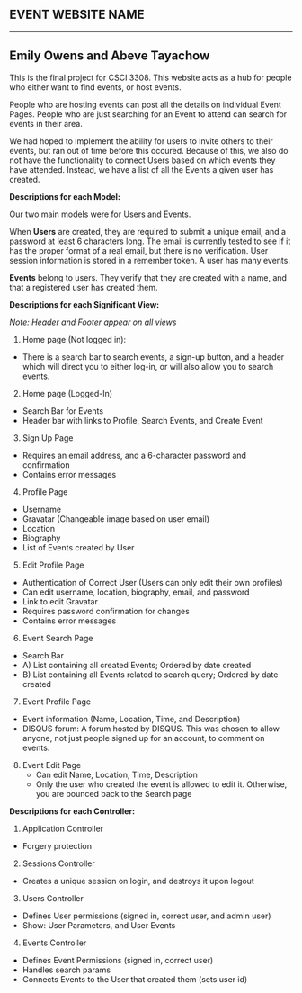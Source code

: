 EVENT WEBSITE NAME
--------------------------------
--------------------------------

Emily Owens and Abeve Tayachow
--------------------------------

This is the final project for CSCI 3308.
This website acts as a hub for people who either want to find events, or host events. 

People who are hosting events can post all the details on individual Event Pages. People who are just searching for an Event to attend can search for events in their area.

We had hoped to implement the ability for users to invite others to their events, but ran out of time before this occured. Because of this, we also do not have the functionality to connect Users based on which events they have attended.
Instead, we have a list of all the Events a given user has created.




**Descriptions for each Model:**

Our two main models were for Users and Events.

When **Users** are created, they are required to submit a unique email, and a password at least 6 characters long. The email is currently tested to see if it has the proper format of a real email, but there is no verification. User session information is stored in a remember token.
A user has many events.

**Events** belong to users. They verify that they are created with a name, and that a registered user has created them.



**Descriptions for each Significant View:**

*Note: Header and Footer appear on all views*

1. Home page (Not logged in): 
  * There is a search bar to search events, a sign-up button, and a header which will direct you to either log-in, or will also allow you to search events.
2. Home page (Logged-In)
  * Search Bar for Events
  * Header bar with links to Profile, Search Events, and Create Event
3. Sign Up Page
  * Requires an email address, and a 6-character password and confirmation
  * Contains error messages
4. Profile Page
  * Username
  * Gravatar (Changeable image based on user email)
  * Location
  * Biography
  * List of Events created by User
5. Edit Profile Page
  * Authentication of Correct User (Users can only edit their own profiles)
  * Can edit username, location, biography, email, and password
  * Link to edit Gravatar
  * Requires password confirmation for changes
  * Contains error messages
6. Event Search Page
  * Search Bar
  * A) List containing all created Events; Ordered by date created
  * B) List containing all Events related to search query; Ordered by date created
7. Event Profile Page
  * Event information (Name, Location, Time, and Description)
  * DISQUS forum: A forum hosted by DISQUS. This was chosen to allow anyone, not 			   just people signed up for an account, to comment on events.
8. Event Edit Page
	* Can edit Name, Location, Time, Description
	* Only the user who created the event is allowed to edit it. Otherwise, you are bounced back to the Search page


**Descriptions for each Controller:**

1. Application Controller
  * Forgery protection
2. Sessions Controller
  * Creates a unique session on login, and destroys it upon logout
3. Users Controller
  * Defines User permissions (signed in, correct user, and admin user)
  * Show: User Parameters, and User Events
4. Events Controller
  * Defines Event Permissions (signed in, correct user)
  * Handles search params
  * Connects Events to the User that created them (sets user id)



